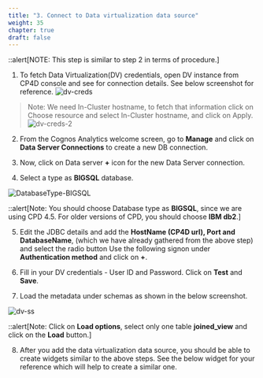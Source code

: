 ```yaml
---
title: "3. Connect to Data virtualization data source"
weight: 35
chapter: true
draft: false
---
```


::alert[NOTE: This step is similar to step 2 in terms of procedure.]

1. To fetch Data Virtualization(DV) credentials, open DV instance from CP4D console and see for connection details. See below screenshot for reference.
![dv-creds](/static/images/40_visualization_and_insights_lab/dv-creds.png?classes=shadow)

> Note: We need In-Cluster hostname, to fetch that information click on Choose resource and select In-Cluster hostname, and click on Apply.
![dv-creds-2](/static/images/40_visualization_and_insights_lab/dv-creds-2.png?classes=shadow)

2. From the Cognos Analytics welcome screen, go to **Manage** and click on **Data Server Connections** to create a new DB connection.

3. Now, click on Data server **+** icon for the new Data Server connection.

4. Select a type as **BIGSQL** database. 

![DatabaseType-BIGSQL](/static/images/40_visualization_and_insights_lab/DatabaseType_BIGSQL.png?classes=shadow)

::alert[Note: You should choose Database type as **BIGSQL**, since we are using CPD 4.5. For older versions of CPD, you should choose **IBM db2**.]

5. Edit the JDBC details and add the **HostName (CP4D url), Port and DatabaseName**, (which we have already gathered from the above step) and select the radio button Use the following signon under **Authentication method** and click on **+**.

6. Fill in your DV credentials - User ID and Password. Click on **Test** and **Save**.

7. Load the metadata under schemas as shown in the below screenshot.

![dv-ss](/static/images/40_visualization_and_insights_lab/dv-ss.png)

::alert[Note: Click on **Load options**, select only one table **joined_view** and click on the **Load** button.]

8. After you add the data virtualization data source, you should be able to create widgets similar to the above steps. See the below widget for your reference which will help to create a similar one.
